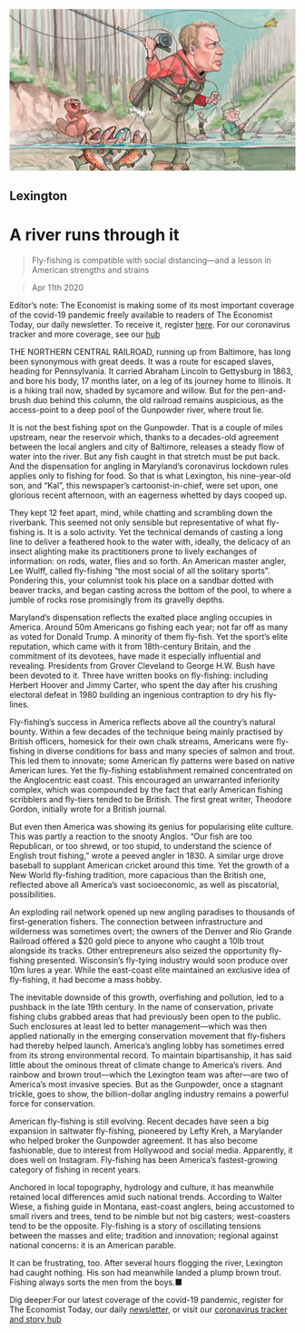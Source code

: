 ![](./images/20200411_USD000_1.jpg)

## Lexington

# A river runs through it

> Fly-fishing is compatible with social distancing—and a lesson in American strengths and strains

> Apr 11th 2020

Editor’s note: The Economist is making some of its most important coverage of the covid-19 pandemic freely available to readers of The Economist Today, our daily newsletter. To receive it, register [here](https://www.economist.com//newslettersignup). For our coronavirus tracker and more coverage, see our [hub](https://www.economist.com//coronavirus)

THE NORTHERN CENTRAL RAILROAD, running up from Baltimore, has long been synonymous with great deeds. It was a route for escaped slaves, heading for Pennsylvania. It carried Abraham Lincoln to Gettysburg in 1863, and bore his body, 17 months later, on a leg of its journey home to Illinois. It is a hiking trail now, shaded by sycamore and willow. But for the pen-and-brush duo behind this column, the old railroad remains auspicious, as the access-point to a deep pool of the Gunpowder river, where trout lie.

It is not the best fishing spot on the Gunpowder. That is a couple of miles upstream, near the reservoir which, thanks to a decades-old agreement between the local anglers and city of Baltimore, releases a steady flow of water into the river. But any fish caught in that stretch must be put back. And the dispensation for angling in Maryland’s coronavirus lockdown rules applies only to fishing for food. So that is what Lexington, his nine-year-old son, and “Kal”, this newspaper’s cartoonist-in-chief, were set upon, one glorious recent afternoon, with an eagerness whetted by days cooped up.

They kept 12 feet apart, mind, while chatting and scrambling down the riverbank. This seemed not only sensible but representative of what fly-fishing is. It is a solo activity. Yet the technical demands of casting a long line to deliver a feathered hook to the water with, ideally, the delicacy of an insect alighting make its practitioners prone to lively exchanges of information: on rods, water, flies and so forth. An American master angler, Lee Wulff, called fly-fishing “the most social of all the solitary sports”. Pondering this, your columnist took his place on a sandbar dotted with beaver tracks, and began casting across the bottom of the pool, to where a jumble of rocks rose promisingly from its gravelly depths.

Maryland’s dispensation reflects the exalted place angling occupies in America. Around 50m Americans go fishing each year; not far off as many as voted for Donald Trump. A minority of them fly-fish. Yet the sport’s elite reputation, which came with it from 18th-century Britain, and the commitment of its devotees, have made it especially influential and revealing. Presidents from Grover Cleveland to George H.W. Bush have been devoted to it. Three have written books on fly-fishing: including Herbert Hoover and Jimmy Carter, who spent the day after his crushing electoral defeat in 1980 building an ingenious contraption to dry his fly-lines.

Fly-fishing’s success in America reflects above all the country’s natural bounty. Within a few decades of the technique being mainly practised by British officers, homesick for their own chalk streams, Americans were fly-fishing in diverse conditions for bass and many species of salmon and trout. This led them to innovate; some American fly patterns were based on native American lures. Yet the fly-fishing establishment remained concentrated on the Anglocentric east coast. This encouraged an unwarranted inferiority complex, which was compounded by the fact that early American fishing scribblers and fly-tiers tended to be British. The first great writer, Theodore Gordon, initially wrote for a British journal.

But even then America was showing its genius for popularising elite culture. This was partly a reaction to the snooty Anglos. “Our fish are too Republican, or too shrewd, or too stupid, to understand the science of English trout fishing,” wrote a peeved angler in 1830. A similar urge drove baseball to supplant American cricket around this time. Yet the growth of a New World fly-fishing tradition, more capacious than the British one, reflected above all America’s vast socioeconomic, as well as piscatorial, possibilities.

An exploding rail network opened up new angling paradises to thousands of first-generation fishers. The connection between infrastructure and wilderness was sometimes overt; the owners of the Denver and Rio Grande Railroad offered a $20 gold piece to anyone who caught a 10lb trout alongside its tracks. Other entrepreneurs also seized the opportunity fly-fishing presented. Wisconsin’s fly-tying industry would soon produce over 10m lures a year. While the east-coast elite maintained an exclusive idea of fly-fishing, it had become a mass hobby.

The inevitable downside of this growth, overfishing and pollution, led to a pushback in the late 19th century. In the name of conservation, private fishing clubs grabbed areas that had previously been open to the public. Such enclosures at least led to better management—which was then applied nationally in the emerging conservation movement that fly-fishers had thereby helped launch. America’s angling lobby has sometimes erred from its strong environmental record. To maintain bipartisanship, it has said little about the ominous threat of climate change to America’s rivers. And rainbow and brown trout—which the Lexington team was after—are two of America’s most invasive species. But as the Gunpowder, once a stagnant trickle, goes to show, the billion-dollar angling industry remains a powerful force for conservation.

American fly-fishing is still evolving. Recent decades have seen a big expansion in saltwater fly-fishing, pioneered by Lefty Kreh, a Marylander who helped broker the Gunpowder agreement. It has also become fashionable, due to interest from Hollywood and social media. Apparently, it does well on Instagram. Fly-fishing has been America’s fastest-growing category of fishing in recent years.

Anchored in local topography, hydrology and culture, it has meanwhile retained local differences amid such national trends. According to Walter Wiese, a fishing guide in Montana, east-coast anglers, being accustomed to small rivers and trees, tend to be nimble but not big casters; west-coasters tend to be the opposite. Fly-fishing is a story of oscillating tensions between the masses and elite; tradition and innovation; regional against national concerns: it is an American parable.

It can be frustrating, too. After several hours flogging the river, Lexington had caught nothing. His son had meanwhile landed a plump brown trout. Fishing always sorts the men from the boys.■

Dig deeper:For our latest coverage of the covid-19 pandemic, register for The Economist Today, our daily [newsletter](https://www.economist.com//newslettersignup), or visit our [coronavirus tracker and story hub](https://www.economist.com//coronavirus)